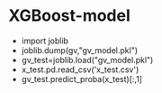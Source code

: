 # XGBoost-model
* import joblib
* joblib.dump(gv,"gv_model.pkl")
* gv_test=joblib.load("gv_model.pkl")
* x_test.pd.read_csv('x_test.csv')
* gv_test.predict_proba(x_test)[:,1]

